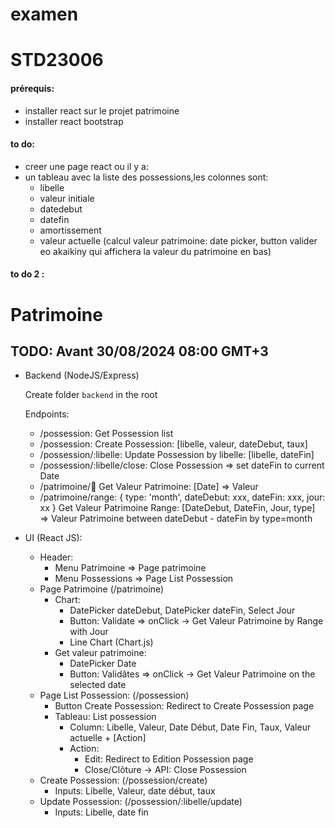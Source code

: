 # examen

# STD23006



#### prérequis:

- installer react sur le projet patrimoine
- installer react bootstrap

#### to do:
- creer une page react ou il y a:
- un tableau avec la liste des possessions,les colonnes sont:
    - libelle
    - valeur initiale
    - datedebut
    - datefin
    - amortissement
    - valeur actuelle (calcul valeur patrimoine: date picker, button valider eo akaikiny qui affichera la valeur du patrimoine en bas)

#### to do 2 :
# Patrimoine

## TODO: Avant 30/08/2024 08:00 GMT+3
- Backend (NodeJS/Express)

    Create folder ``backend`` in the root

    Endpoints:
    - /possession: Get Possession list
    - /possession: Create Possession: [libelle, valeur, dateDebut, taux]
    - /possession/:libelle: Update Possession by libelle: [libelle, dateFin]
    - /possession/:libelle/close: Close Possession => set dateFin to current Date
    - /patrimoine/:date: Get Valeur Patrimoine: [Date] => Valeur
    - /patrimoine/range: 
      {
        type: 'month',
        dateDebut: xxx,
        dateFin: xxx,
        jour: xx
      }
      Get Valeur Patrimoine Range: [DateDebut, DateFin, Jour, type] => Valeur Patrimoine between dateDebut - dateFin by type=month
- UI (React JS):
    -  Header: 
        - Menu Patrimoine => Page patrimoine
        - Menu Possessions => Page List Possession 
    -  Page Patrimoine (/patrimoine)
        - Chart:
            - DatePicker dateDebut, DatePicker dateFin, Select Jour
            - Button: Validate => onClick -> Get Valeur Patrimoine by Range with Jour
            - Line Chart (Chart.js) 
        - Get valeur patrimoine:
            - DatePicker Date
            - Button: Validâtes => onClick -> Get Valeur Patrimoine on the selected date 
    - Page List Possession: (/possession)
        - Button Create Possession: Redirect to Create Possession page
        - Tableau: List possession
            - Column: Libelle, Valeur, Date Début, Date Fin, Taux, Valeur actuelle + [Action]
            - Action:
                - Edit: Redirect to Edition Possession page
                - Close/Clôture -> API: Close Possession
    - Create Possession: (/possession/create)
        - Inputs: Libelle, Valeur, date début, taux
    - Update Possession: (/possession/:libelle/update)
        - Inputs: Libelle, date fin
